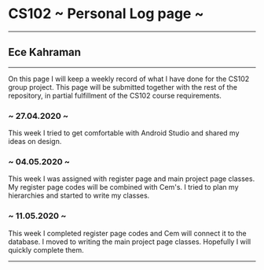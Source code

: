 # CS102 ~ Personal Log page ~
****
## Ece Kahraman 
****

On this page I will keep a weekly record of what I have done for the CS102 group project. This page will be submitted together with the rest of the repository, in partial fulfillment of the CS102 course requirements.

### ~ 27.04.2020 ~
This week I tried to get comfortable with Android Studio and shared my ideas on design.

### ~ 04.05.2020 ~
This week I was assigned with register page and main project page classes. My register page codes will be combined with Cem's. I tried to plan my hierarchies and started to write my classes.

### ~ 11.05.2020 ~
This week I completed register page codes and Cem will connect it to the database. I moved to writing the main project page classes. Hopefully I will quickly complete them.

****
